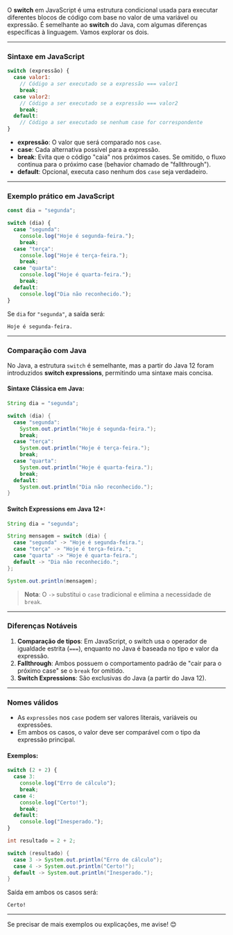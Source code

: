 O **switch** em JavaScript é uma estrutura condicional usada para executar diferentes blocos de código com base no valor de uma variável ou expressão. É semelhante ao **switch** do Java, com algumas diferenças específicas à linguagem. Vamos explorar os dois.

---

### **Sintaxe em JavaScript**
```javascript
switch (expressão) {
  case valor1:
    // Código a ser executado se a expressão === valor1
    break;
  case valor2:
    // Código a ser executado se a expressão === valor2
    break;
  default:
    // Código a ser executado se nenhum case for correspondente
}
```

- **expressão**: O valor que será comparado nos `case`.
- **case**: Cada alternativa possível para a expressão.
- **break**: Evita que o código "caia" nos próximos cases. Se omitido, o fluxo continua para o próximo case (behavior chamado de "fallthrough").
- **default**: Opcional, executa caso nenhum dos `case` seja verdadeiro.

---

### **Exemplo prático em JavaScript**
```javascript
const dia = "segunda";

switch (dia) {
  case "segunda":
    console.log("Hoje é segunda-feira.");
    break;
  case "terça":
    console.log("Hoje é terça-feira.");
    break;
  case "quarta":
    console.log("Hoje é quarta-feira.");
    break;
  default:
    console.log("Dia não reconhecido.");
}
```

Se `dia` for `"segunda"`, a saída será:
```
Hoje é segunda-feira.
```

---

### **Comparação com Java**
No Java, a estrutura `switch` é semelhante, mas a partir do Java 12 foram introduzidos **switch expressions**, permitindo uma sintaxe mais concisa.

#### Sintaxe Clássica em Java:
```java
String dia = "segunda";

switch (dia) {
  case "segunda":
    System.out.println("Hoje é segunda-feira.");
    break;
  case "terça":
    System.out.println("Hoje é terça-feira.");
    break;
  case "quarta":
    System.out.println("Hoje é quarta-feira.");
    break;
  default:
    System.out.println("Dia não reconhecido.");
}
```

#### **Switch Expressions** em Java 12+:
```java
String dia = "segunda";

String mensagem = switch (dia) {
  case "segunda" -> "Hoje é segunda-feira.";
  case "terça" -> "Hoje é terça-feira.";
  case "quarta" -> "Hoje é quarta-feira.";
  default -> "Dia não reconhecido.";
};

System.out.println(mensagem);
```

> **Nota**: O `->` substitui o `case` tradicional e elimina a necessidade de `break`.

---

### **Diferenças Notáveis**
1. **Comparação de tipos**: Em JavaScript, o switch usa o operador de igualdade estrita (`===`), enquanto no Java é baseada no tipo e valor da expressão.
2. **Fallthrough**: Ambos possuem o comportamento padrão de "cair para o próximo case" se o `break` for omitido.
3. **Switch Expressions**: São exclusivas do Java (a partir do Java 12).

---

### **Nomes válidos**
- As `expressões` nos `case` podem ser valores literais, variáveis ou expressões.
- Em ambos os casos, o valor deve ser comparável com o tipo da expressão principal.

#### Exemplos:
```javascript
switch (2 + 2) {
  case 3:
    console.log("Erro de cálculo");
    break;
  case 4:
    console.log("Certo!");
    break;
  default:
    console.log("Inesperado.");
}
```

```java
int resultado = 2 + 2;

switch (resultado) {
  case 3 -> System.out.println("Erro de cálculo");
  case 4 -> System.out.println("Certo!");
  default -> System.out.println("Inesperado.");
}
```

Saída em ambos os casos será:
```
Certo!
```

---

Se precisar de mais exemplos ou explicações, me avise! 😊